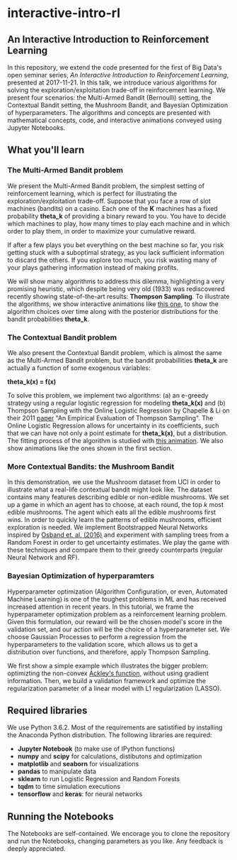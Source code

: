 # interactive-intro-rl

## An Interactive Introduction to Reinforcement Learning

In this repository, we extend the code presented for the first of Big Data's open seminar series, *An Interactive Introduction to Reinforcement Learning*, presented at 2017-11-21. In this talk, we introduce various algorithms for solving the exploration/exploitation trade-off in reinforcement learning. We present four scenarios: the Multi-Armed Bandit (Bernoulli) setting, the Contextual Bandit setting, the Mushroom Bandit, and Bayesian Optimization of hyperparameters. The algorithms and concepts are presented with mathematical concepts, code, and interactive animations conveyed using Jupyter Notebooks.

## What you'll learn

### The Multi-Armed Bandit problem

We present the Multi-Armed Bandit problem, the simplest setting of reinforcement learning, which is perfect for illustrating the exploration/exploitation trade-off. Suppose that you face a row of slot machines (bandits) on a casino. Each one of the **K** machines has a fixed probability **theta_k** of providing a binary reward to you. You have to decide which machines to play, how many times to play each machine and in which order to play them, in order to maximize your cumulative reward. 

If after a few plays you bet everything on the best machine so far, you risk getting stuck with a suboptimal strategy, as you lack sufficient information to discard the others. If you explore too much, you risk wasting many of your plays gathering information instead of making profits. 

We will show many algorithms to address this dilemma, highlighting a very promising heuristic, which despite being very old (1933) was rediscovered recently showing state-of-the-art results: **Thompson Sampling**. To illustrate the algorithms, we show interactive animations like [this one](https://github.com/bigdatabr/interactive-intro-rl/blob/master/thompson_sampling_mab.mp4), to show the algorithm choices over time along with the posterior distributions for the bandit probabilities **theta_k**.


### The Contextual Bandit problem

We also present the Contextual Bandit problem, which is almost the same as the Multi-Armed Bandit problem, but the bandit probabillities 
**theta_k** are actually a function of some exogenous variables:

**theta_k(x) = f(x)**

To solve this problem, we implement two algorithms: (a) an e-greedy strategy using a regular logistic regression for modeling **theta_k(x)** and (b) Thompson Sampling with the Online Logistic Regression by Chapelle & Li on their 2011 [paper](https://papers.nips.cc/paper/4321-an-empirical-evaluation-of-thompson-sampling) "An Empirical Evaluation of Thompson Sampling". The Online Logistic Regression allows for uncertainty in its coefficients, such that we can have not only a point estimate for **theta_k(x)**, but a distribution. The fitting process of the algorithm is studied with [this animation](https://github.com/bigdatabr/interactive-intro-rl/blob/master/thompson_sampling_olr.mp4). We also show animations like the ones shown in the first section.

### More Contextual Bandits: the Mushroom Bandit

In this demonstration, we use the Mushroom dataset from UCI in order to illustrate what a real-life contextual bandit might look like. The dataset contains many features describing edible or non-edible mushrooms. We set up a game in which an agent has to choose, at each round, the top $k$ most edible mushrooms. The agent which eats all the edible mushrooms first wins. In order to quickly learn the patterns of edible mushrooms, efficient exploration is needed. We implement Bootstrapped Neural Networks inspired by [Osband et. al. (2016)](https://arxiv.org/abs/1602.04621) and experiment with sampling trees from a Random Forest in order to get uncertainty estimates. We play the game with these techniques and compare them to their greedy counterparts (regular Neural Network and RF).

### Bayesian Optimization of hyperparamters

Hyperparameter optimization (Algorithm Configuration, or even, Automated Machine Learning) is one of the toughest problems in ML and has received increased attention in recent years. In this tutorial, we frame the hyperparameter optimization problem as a reinforcement learning problem. Given this formulation, our reward will be the chosen model's score in the validation set, and our action will be the choice of a hyperparameter set. We choose Gaussian Processes to perform a regression from the hyperparameters to the validation score, which allows us to get a distribution over functions, and therefore, apply Thompson Sampling. 

We first show a simple example which illustrates the bigger problem: optimizting the non-convex [Ackley's function](https://en.wikipedia.org/wiki/Ackley_function), without using gradient information. Then, we build a validation framework and optimize the regularization parameter of a linear model with L1 regularization (LASSO). 



## Required libraries

We use Python 3.6.2. Most of the requirements are satistified by installing the Anaconda Python distribution. The following libraries are required:

* **Jupyter Notebook** (to make use of IPython functions)
* **numpy** and **scipy** for calculations, distibutons and optimization
* **matplotlib** and **seaborn** for visualizations
* **pandas** to manipulate data
* **sklearn** to run Logistic Regression and Random Forests
* **tqdm** to time simulation executions
* **tensorflow** and **keras**: for neural networks

## Running the Notebooks

The Notebooks are self-contained. We encorage you to clone the repository and run the Notebooks, changing parameters as you like. Any feedback is deeply appreciated.

